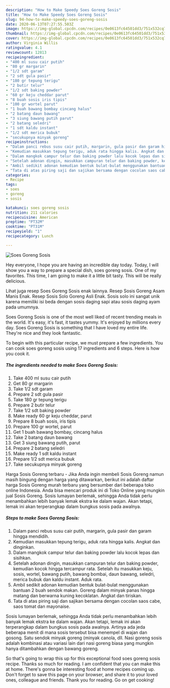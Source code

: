 ```yaml
---
description: "How to Make Speedy Soes Goreng Sosis"
title: "How to Make Speedy Soes Goreng Sosis"
slug: 94-how-to-make-speedy-soes-goreng-sosis
date: 2020-06-13T07:27:55.503Z
image: https://img-global.cpcdn.com/recipes/0e0613fc64501dd3/751x532cq70/soes-goreng-sosis-foto-resep-utama.jpg
thumbnail: https://img-global.cpcdn.com/recipes/0e0613fc64501dd3/751x532cq70/soes-goreng-sosis-foto-resep-utama.jpg
cover: https://img-global.cpcdn.com/recipes/0e0613fc64501dd3/751x532cq70/soes-goreng-sosis-foto-resep-utama.jpg
author: Virginia Willis
ratingvalue: 4.1
reviewcount: 12813
recipeingredient:
- "400 ml susu cair putih"
- "80 gr margarin"
- "1/2 sdt garam"
- "2 sdt gula pasir"
- "180 gr tepung terigu"
- "2 butir telur"
- "1/2 sdt baking powder"
- "60 gr keju cheddar parut"
- "8 buah sosis iris tipis"
- "100 gr wortel parut"
- "1 buah bawang bombay cincang halus"
- "2 batang daun bawang"
- "3 siung bawang putih parut"
- "2 batang seledri"
- "1 sdt kaldu instant"
- "1/2 sdt merica bubuk"
- "secukupnya minyak goreng"
recipeinstructions:
- "Dalam panci rebus susu cair putih, margarin, gula pasir dan garam hingga mendidih."
- "Kemudian masukkan tepung terigu, aduk rata hingga kalis. Angkat dan dinginkan."
- "Dalam mangkok campur telur dan baking powder lalu kocok lepas dan sisihkan."
- "Setelah adonan dingin, masukkan campuran telur dan baking powder, kemudian kocok hingga tercampur rata. Setelah itu masukkan keju, sosis, wortel, bawang putih, bawang bombai, daun bawang, seledri, merica bubuk dan kaldu instant. Aduk rata."
- "Ambil sedikit adonan kemudian bentuk bulat-bulat menggunakan bantuan 2 buah sendok makan. Goreng dalam minyak panas hingga matang dan berwarna kuning kecoklatan. Angkat dan tiriskan."
- "Tata di atas piring saji dan sajikan bersama dengan cocolan saos cabe, saos tomat dan mayonaise."
categories:
- Recipe
tags:
- soes
- goreng
- sosis

katakunci: soes goreng sosis 
nutrition: 211 calories
recipecuisine: American
preptime: "PT32M"
cooktime: "PT31M"
recipeyield: "1"
recipecategory: Lunch

---
```



![Soes Goreng Sosis](https://img-global.cpcdn.com/recipes/0e0613fc64501dd3/751x532cq70/soes-goreng-sosis-foto-resep-utama.jpg)

Hey everyone, I hope you are having an incredible day today. Today, I will show you a way to prepare a special dish, soes goreng sosis. One of my favorites. This time, I am going to make it a little bit tasty. This will be really delicious.

Lihat juga resep Soes Goreng Sosis enak lainnya. Resep Sosis Goreng Asam Manis Enak. Resep Sosis Solo Goreng Asli Enak. Sosis solo ini sangat unik karena memiliki isi beda dengan sosis daging sapi atau sosis daging ayam pada umumnya.

Soes Goreng Sosis is one of the most well liked of recent trending meals in the world. It's easy, it's fast, it tastes yummy. It's enjoyed by millions every day. Soes Goreng Sosis is something that I have loved my entire life. They're nice and they look fantastic.


To begin with this particular recipe, we must prepare a few ingredients. You can cook soes goreng sosis using 17 ingredients and 6 steps. Here is how you cook it.

<!--inarticleads1-->

##### The ingredients needed to make Soes Goreng Sosis:

1. Take 400 ml susu cair putih
1. Get 80 gr margarin
1. Take 1/2 sdt garam
1. Prepare 2 sdt gula pasir
1. Take 180 gr tepung terigu
1. Prepare 2 butir telur
1. Take 1/2 sdt baking powder
1. Make ready 60 gr keju cheddar, parut
1. Prepare 8 buah sosis, iris tipis
1. Prepare 100 gr wortel, parut
1. Get 1 buah bawang bombay, cincang halus
1. Take 2 batang daun bawang
1. Get 3 siung bawang putih, parut
1. Prepare 2 batang seledri
1. Make ready 1 sdt kaldu instant
1. Prepare 1/2 sdt merica bubuk
1. Take secukupnya minyak goreng


Harga Sosis Goreng terbaru - Jika Anda ingin membeli Sosis Goreng namun masih bingung dengan harga yang ditawarkan, berikut ini adalah daftar harga Sosis Goreng murah terbaru yang bersumber dari beberapa toko online Indonesia. Anda bisa mencari produk ini di Toko Online yang mungkin jual Sosis Goreng. Sosis lumayan berlemak, sehingga Anda tidak perlu menambahkan lebih banyak lemak ekstra ke dalam wajan. Akan tetapi, lemak ini akan terperangkap dalam bungkus sosis pada awalnya. 

<!--inarticleads2-->

##### Steps to make Soes Goreng Sosis:

1. Dalam panci rebus susu cair putih, margarin, gula pasir dan garam hingga mendidih.
1. Kemudian masukkan tepung terigu, aduk rata hingga kalis. Angkat dan dinginkan.
1. Dalam mangkok campur telur dan baking powder lalu kocok lepas dan sisihkan.
1. Setelah adonan dingin, masukkan campuran telur dan baking powder, kemudian kocok hingga tercampur rata. Setelah itu masukkan keju, sosis, wortel, bawang putih, bawang bombai, daun bawang, seledri, merica bubuk dan kaldu instant. Aduk rata.
1. Ambil sedikit adonan kemudian bentuk bulat-bulat menggunakan bantuan 2 buah sendok makan. Goreng dalam minyak panas hingga matang dan berwarna kuning kecoklatan. Angkat dan tiriskan.
1. Tata di atas piring saji dan sajikan bersama dengan cocolan saos cabe, saos tomat dan mayonaise.


Sosis lumayan berlemak, sehingga Anda tidak perlu menambahkan lebih banyak lemak ekstra ke dalam wajan. Akan tetapi, lemak ini akan terperangkap dalam bungkus sosis pada awalnya. Artinya ada jeda beberapa menit di mana sosis tersebut bisa menempel di wajan dan gosong. Satu sendok minyak goreng (minyak canola, dll. Nasi goreng sosis adalah kombinasi atau variasi lain dari nasi goreng biasa yang mungkin hanya ditambahkan dengan bawang goreng. 

So that's going to wrap this up for this exceptional food soes goreng sosis recipe. Thanks so much for reading. I am confident that you can make this at home. There's gonna be interesting food at home recipes coming up. Don't forget to save this page on your browser, and share it to your loved ones, colleague and friends. Thank you for reading. Go on get cooking!

